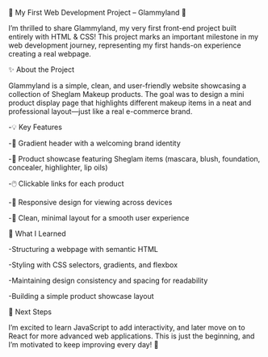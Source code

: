 🚀 My First Web Development Project – Glammyland 🚀

I’m thrilled to share Glammyland, my very first front-end project built entirely with HTML & CSS! This project marks an important milestone in my web development journey, representing my first hands-on experience creating a real webpage.

✨ About the Project

Glammyland is a simple, clean, and user-friendly website showcasing a collection of Sheglam Makeup products. The goal was to design a mini product display page that highlights different makeup items in a neat and professional layout—just like a real e-commerce brand.

-💡 Key Features

-🎨 Gradient header with a welcoming brand identity

-💄 Product showcase featuring Sheglam items (mascara, blush, foundation, concealer, highlighter, lip oils)

-🖱️ Clickable links for each product

-📱 Responsive design for viewing across devices

-🌸 Clean, minimal layout for a smooth user experience

🔧 What I Learned

-Structuring a webpage with semantic HTML

-Styling with CSS selectors, gradients, and flexbox

-Maintaining design consistency and spacing for readability

-Building a simple product showcase layout

🌟 Next Steps

I’m excited to learn JavaScript to add interactivity, and later move on to React for more advanced web applications. This is just the beginning, and I’m motivated to keep improving every day! 💪
